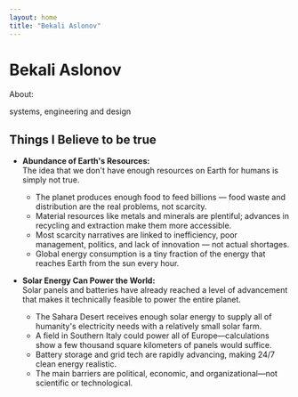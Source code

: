 ```yaml
---
layout: home
title: "Bekali Aslonov"
---
```

# Bekali Aslonov

About:

systems, engineering and design

## Things I Believe to be true

- **Abundance of Earth's Resources:**  
  The idea that we don't have enough resources on Earth for humans is simply not true.  
  - The planet produces enough food to feed billions — food waste and distribution are the real problems, not scarcity.
  - Material resources like metals and minerals are plentiful; advances in recycling and extraction make them more accessible.
  - Most scarcity narratives are linked to inefficiency, poor management, politics, and lack of innovation — not actual shortages.
  - Global energy consumption is a tiny fraction of the energy that reaches Earth from the sun every hour.

- **Solar Energy Can Power the World:**  
  Solar panels and batteries have already reached a level of advancement that makes it technically feasible to power the entire planet.
  - The Sahara Desert receives enough solar energy to supply all of humanity's electricity needs with a relatively small solar farm.
  - A field in Southern Italy could power all of Europe—calculations show a few thousand square kilometers of panels would suffice.
  - Battery storage and grid tech are rapidly advancing, making 24/7 clean energy realistic.
  - The main barriers are political, economic, and organizational—not scientific or technological.
